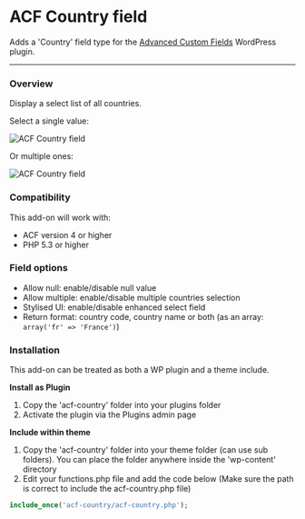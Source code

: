 # ACF Country field

Adds a 'Country' field type for the [Advanced Custom Fields](http://wordpress.org/extend/plugins/advanced-custom-fields/) WordPress plugin.

-----------------------

### Overview

Display a select list of all countries.

Select a single value:

![ACF Country field](https://dl.dropboxusercontent.com/u/54390968/dev/acf-country_single.png)

Or multiple ones:

![ACF Country field](https://dl.dropboxusercontent.com/u/54390968/dev/acf-country_multiple.png)

### Compatibility

This add-on will work with:

* ACF version 4 or higher
* PHP 5.3 or higher

### Field options

* Allow null: enable/disable null value
* Allow multiple: enable/disable multiple countries selection
* Stylised UI: enable/disable enhanced select field
* Return format: country code, country name or both (as an array: `array('fr' => 'France')`)

### Installation

This add-on can be treated as both a WP plugin and a theme include.

**Install as Plugin**

1. Copy the 'acf-country' folder into your plugins folder
2. Activate the plugin via the Plugins admin page

**Include within theme**

1.	Copy the 'acf-country' folder into your theme folder (can use sub folders). You can place the folder anywhere inside the 'wp-content' directory
2.	Edit your functions.php file and add the code below (Make sure the path is correct to include the acf-country.php file)

```php
include_once('acf-country/acf-country.php');
```